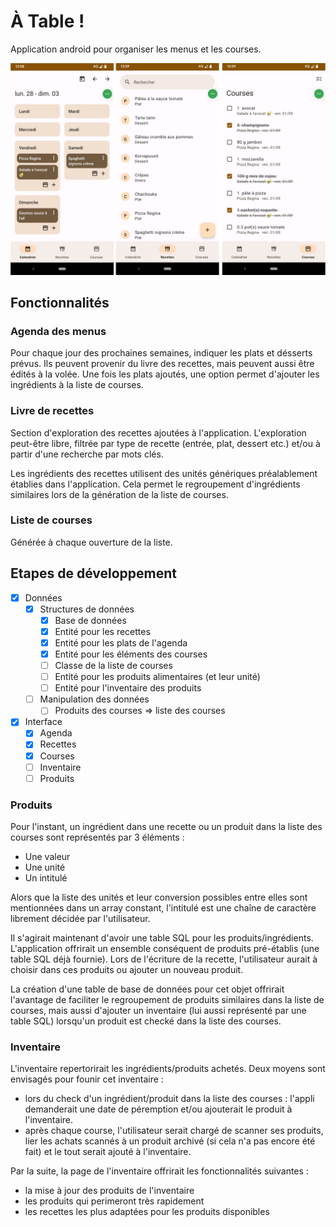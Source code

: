 # À Table !

Application android pour organiser les menus et les courses.

![./assets/preview.png](./assets/preview.jpg)

## Fonctionnalités

### Agenda des menus

Pour chaque jour des prochaines semaines, indiquer les plats et désserts prévus. Ils peuvent provenir du livre des recettes, mais peuvent aussi être édités à la volée. Une fois les plats ajoutés, une option permet d'ajouter les ingrédients à la liste de courses.

### Livre de recettes

Section d'exploration des recettes ajoutées à l'application. L'exploration peut-être libre, filtrée par type de recette (entrée, plat, dessert etc.) et/ou à partir d'une recherche par mots clés.

Les ingrédients des recettes utilisent des unités génériques préalablement établies dans l'application. Cela permet le regroupement d'ingrédients similaires lors de la génération de la liste de courses.

### Liste de courses

Générée à chaque ouverture de la liste.

## Etapes de développement

- [X] Données
  - [X] Structures de données
    - [X] Base de données
    - [X] Entité pour les recettes
    - [X] Entité pour les plats de l'agenda
    - [X] Entité pour les éléments des courses
    - [ ] Classe de la liste de courses
    - [ ] Entité pour les produits alimentaires (et leur unité)
    - [ ] Entité pour l'inventaire des produits
  - [ ] Manipulation des données
    - [ ] Produits des courses => liste des courses
- [X] Interface
  - [X] Agenda
  - [X] Recettes
  - [X] Courses
  - [ ] Inventaire
  - [ ] Produits

### Produits

Pour l'instant, un ingrédient dans une recette ou un produit dans la liste des courses sont représentés par 3 éléments :

* Une valeur
* Une unité
* Un intitulé

Alors que la liste des unités et leur conversion possibles entre elles sont mentionnées dans un array constant, l'intitulé est une chaîne de caractère librement décidée par l'utilisateur.

Il s'agirait maintenant d'avoir une table SQL pour les produits/ingrédients. L'application offrirait un ensemble conséquent de produits pré-établis (une table SQL déjà fournie). Lors de l'écriture de la recette, l'utilisateur aurait à choisir dans ces produits ou ajouter un nouveau produit.

La création d'une table de base de données pour cet objet offrirait l'avantage de faciliter le regroupement de produits similaires dans la liste de courses, mais aussi d'ajouter un inventaire (lui aussi représenté par une table SQL) lorsqu'un produit est checké dans la liste des courses.

### Inventaire

L'inventaire repertorirait les ingrédients/produits achetés. Deux moyens sont envisagés pour founir cet inventaire :

* lors du check d'un ingrédient/produit dans la liste des courses : l'appli demanderait une date de péremption et/ou ajouterait le produit à l'inventaire.
* après chaque course, l'utilisateur serait chargé de scanner ses produits, lier les achats scannés à un produit archivé (si cela n'a pas encore été fait) et le tout serait ajouté à l'inventaire.

Par la suite, la page de l'inventaire offrirait les fonctionnalités suivantes :

* la mise à jour des produits de l'inventaire
* les produits qui perimeront très rapidement
* les recettes les plus adaptées pour les produits disponibles
